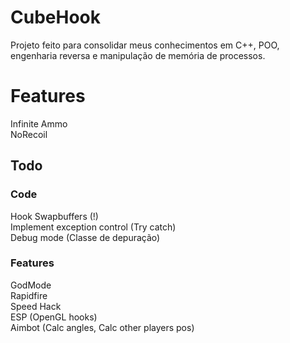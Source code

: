 # CubeHook

Projeto feito para consolidar meus conhecimentos em C++, POO, engenharia reversa e manipulação de memória de processos.

# Features

Infinite Ammo  
NoRecoil  

## Todo

### Code
Hook Swapbuffers (!)  
Implement exception control (Try catch)  
Debug mode (Classe de depuração)  

### Features

GodMode  
Rapidfire  
Speed Hack    
ESP (OpenGL hooks)  
Aimbot (Calc angles, Calc other players pos)  

# 
